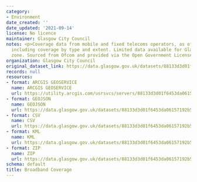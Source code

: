 ```yaml
---
category:
- Environment
date_created: ''
date_updated: '2021-09-14'
license: No licence
maintainer: Glasgow City Council
notes: <p>Coverage data from mobile and fixed telecoms operators, as of May 2019,
  including coverage by type and extent. Limited data available for Glasgow such asdata
  zone. Sourced from Ofcom and provided via the Open Government License.</p>
organization: Glasgow City Council
original_dataset_link: https://data.glasgow.gov.uk/datasets/88133d3d01f6453da06157192b52289f_0
records: null
resources:
- format: ARCGIS GEOSERVICE
  name: ARCGIS GEOSERVICE
  url: https://utility.arcgis.com/usrsvcs/servers/88133d3d01f6453da06157192b52289f/rest/services/OPEN_DATA/Broadband_Coverage/MapServer/0
- format: GEOJSON
  name: GEOJSON
  url: https://data.glasgow.gov.uk/datasets/88133d3d01f6453da06157192b52289f_0.geojson?outSR=%7B%22latestWkid%22%3A27700%2C%22wkid%22%3A27700%7D
- format: CSV
  name: CSV
  url: https://data.glasgow.gov.uk/datasets/88133d3d01f6453da06157192b52289f_0.csv?outSR=%7B%22latestWkid%22%3A27700%2C%22wkid%22%3A27700%7D
- format: KML
  name: KML
  url: https://data.glasgow.gov.uk/datasets/88133d3d01f6453da06157192b52289f_0.kml?outSR=%7B%22latestWkid%22%3A27700%2C%22wkid%22%3A27700%7D
- format: ZIP
  name: ZIP
  url: https://data.glasgow.gov.uk/datasets/88133d3d01f6453da06157192b52289f_0.zip?outSR=%7B%22latestWkid%22%3A27700%2C%22wkid%22%3A27700%7D
schema: default
title: Broadband Coverage
---
```

